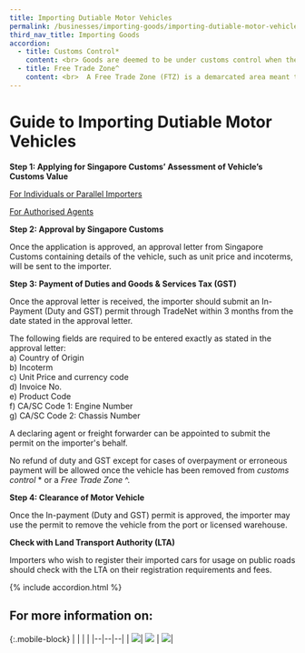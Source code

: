 ```yaml
---
title: Importing Dutiable Motor Vehicles 
permalink: /businesses/importing-goods/importing-dutiable-motor-vehicles
third_nav_title: Importing Goods
accordion:
  - title: Customs Control*
    content: <br> Goods are deemed to be under customs control when they are in any free trade zone, Government warehouse, licensed warehouse, bottling warehouse, post office or any place from which they may not be removed except with the permission of the proper officer of Singapore Customs. <br>
  - title: Free Trade Zone^
    content: <br>  A Free Trade Zone (FTZ) is a demarcated area meant to facilitate entrepot trade and transhipment activities; where goods may be landed, handled, stored, re-exported or brought into Singapore. Duties and/or GST are not levied on goods brought into the FTZ until they are removed from the FTZ for use or sale in Singapore. <br>
---
```


# Guide to Importing Dutiable Motor Vehicles

**Step 1: Applying for Singapore Customs’ Assessment of Vehicle’s Customs Value**

 [ For Individuals or Parallel Importers ](/businesses/importing-goods/importing-dutiable-motor-vehicles/guide-to-importing-dutiable-motor-vehicles/individuals-or-pi)

 [For Authorised Agents](/businesses/importing-goods/importing-dutiable-motor-vehicles/guide-to-importing-dutiable-motor-vehicles/authorised-agents)

**Step 2: Approval by Singapore Customs**

Once the application is approved, an approval letter from Singapore Customs containing details of the vehicle, such as unit price and incoterms, will be sent to the importer.

**Step 3: Payment of Duties and Goods & Services Tax (GST)**

Once the approval letter is received, the importer should submit an In-Payment (Duty and GST) permit through TradeNet within 3 months from the date stated in the approval letter.

The following fields are required to be entered exactly as stated in the approval letter: <br>
    a) Country of Origin <br>
    b) Incoterm <br>
    c) Unit Price and currency code <br>
    d) Invoice No. <br>
    e) Product Code <br>
    f) CA/SC Code 1: Engine Number <br>
    g) CA/SC Code 2: Chassis Number <br>

A declaring agent or freight forwarder can be appointed to submit the permit on the importer's behalf.

No refund of duty and GST except for cases of overpayment or erroneous payment will be allowed once the vehicle has been removed from *customs control* * or a *Free Trade Zone* ^.

**Step 4: Clearance of Motor Vehicle**

Once the In-payment (Duty and GST) permit is approved, the importer may use the permit to remove the vehicle from the port or licensed warehouse.

**Check with Land Transport Authority (LTA)**

Importers who wish to register their imported cars for usage on public roads should check with the LTA on their registration requirements and fees.

{% include accordion.html %}

## For more information on: 

{:.mobile-block}
|  |  |  |
|--|--|--|
| [![](/images/importing-goods/MV1.jpg)](/businesses/importing-goods/importing-dutiable-motor-vehicles/establishing-the-customs-value)| [![](/images/importing-goods/MV2.jpg)](/businesses/importing-goods/importing-dutiable-motor-vehicles/duty-rates) |  [![](/images/importing-goods/MV3.jpg)](/businesses/importing-goods/importing-dutiable-motor-vehicles/good-and-services-tax-gst)|

